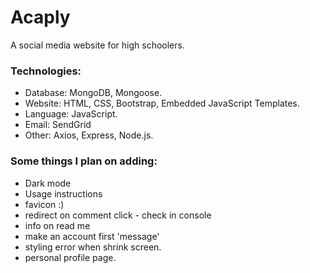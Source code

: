 # Acaply

A social media website for high schoolers.

[](public/images/logo.png)

### Technologies:

- Database: MongoDB, Mongoose.
- Website: HTML, CSS, Bootstrap, Embedded JavaScript Templates.
- Language: JavaScript.
- Email: SendGrid
- Other: Axios, Express, Node.js.

### Some things I plan on adding:

- Dark mode
- Usage instructions
- favicon :)
- redirect on comment click - check in console
- info on read me
- make an account first 'message'
- styling error when shrink screen.
- personal profile page.
